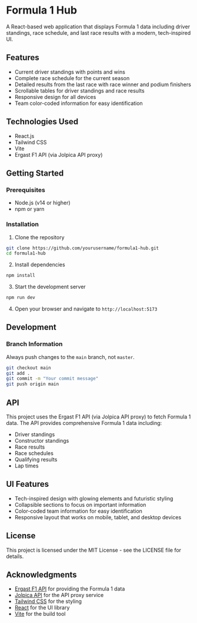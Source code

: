 # Formula 1 Hub

A React-based web application that displays Formula 1 data including driver standings, race schedule, and last race results with a modern, tech-inspired UI.

## Features

- Current driver standings with points and wins
- Complete race schedule for the current season
- Detailed results from the last race with race winner and podium finishers
- Scrollable tables for driver standings and race results
- Responsive design for all devices
- Team color-coded information for easy identification

## Technologies Used

- React.js
- Tailwind CSS
- Vite
- Ergast F1 API (via Jolpica API proxy)

## Getting Started

### Prerequisites

- Node.js (v14 or higher)
- npm or yarn

### Installation

1. Clone the repository

```bash
git clone https://github.com/yourusername/formula1-hub.git
cd formula1-hub
```

2. Install dependencies

```bash
npm install
```

3. Start the development server

```bash
npm run dev
```

4. Open your browser and navigate to `http://localhost:5173`

## Development

### Branch Information

Always push changes to the `main` branch, not `master`.

```bash
git checkout main
git add .
git commit -m "Your commit message"
git push origin main
```

## API

This project uses the Ergast F1 API (via Jolpica API proxy) to fetch Formula 1 data. The API provides comprehensive Formula 1 data including:

- Driver standings
- Constructor standings
- Race results
- Race schedules
- Qualifying results
- Lap times

## UI Features

- Tech-inspired design with glowing elements and futuristic styling
- Collapsible sections to focus on important information
- Color-coded team information for easy identification
- Responsive layout that works on mobile, tablet, and desktop devices

## License

This project is licensed under the MIT License - see the LICENSE file for details.

## Acknowledgments

- [Ergast F1 API](http://ergast.com/mrd/) for providing the Formula 1 data
- [Jolpica API](https://jolpica.com/) for the API proxy service
- [Tailwind CSS](https://tailwindcss.com/) for the styling
- [React](https://reactjs.org/) for the UI library
- [Vite](https://vitejs.dev/) for the build tool
